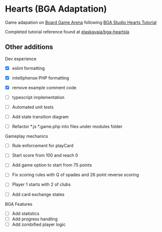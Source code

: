 # Hearts (BGA Adaptation)

Game adapation on [Board Game Arena](https://boardgamearena.com/) following [BGA Studio Hearts Tutorial](https://en.doc.boardgamearena.com/Tutorial_hearts)

Completed tutorial reference found at [elaskavaia/bga-heartsla](https://github.com/elaskavaia/bga-heartsla)


## Other additions

Dev experience
- [X] eslint formatting
- [X] intelliphense PHP formatting
- [X] remove example comment code
- [ ] typescript implementation
- [ ] Automated unit tests
- [ ] Add state transition diagram
- [ ] Refactor *.js *.game.php into files under modules folder


Gameplay mechanics
- [ ] Rule enforcement for playCard
- [ ] Start score from 100 and reach 0
- [ ] Add game option to start from 75 points
- [ ] Fix scoring rules with Q of spades and 26 point reverse scoring
- [ ] Player 1 starts with 2 of clubs
- [ ] Add card exchange states


BGA Features
- [ ] Add statistics
- [ ] Add progress handling
- [ ] Add zombified player logic

